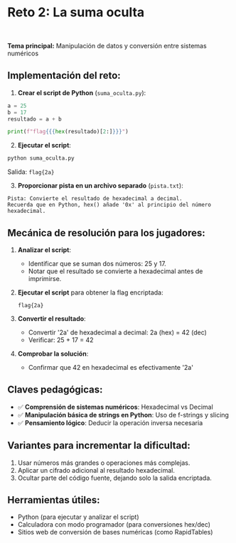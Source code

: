 # Reto 2: La suma oculta

<br>

**Tema principal:** Manipulación de datos y conversión entre sistemas numéricos

## Implementación del reto:

1. **Crear el script de Python** (`suma_oculta.py`):

```python
a = 25
b = 17
resultado = a + b

print(f"flag{{{hex(resultado)[2:]}}}")
```

2. **Ejecutar el script**:
```bash
python suma_oculta.py
```
Salida: `flag{2a}`

3. **Proporcionar pista en un archivo separado** (`pista.txt`):
```
Pista: Convierte el resultado de hexadecimal a decimal.
Recuerda que en Python, hex() añade '0x' al principio del número hexadecimal.
```

## Mecánica de resolución para los jugadores:

1. **Analizar el script**:
   - Identificar que se suman dos números: 25 y 17.
   - Notar que el resultado se convierte a hexadecimal antes de imprimirse.

2. **Ejecutar el script** para obtener la flag encriptada:
   ```
   flag{2a}
   ```

3. **Convertir el resultado**:
   - Convertir '2a' de hexadecimal a decimal: 2a (hex) = 42 (dec)
   - Verificar: 25 + 17 = 42

4. **Comprobar la solución**:
   - Confirmar que 42 en hexadecimal es efectivamente '2a'

## Claves pedagógicas:

- ✅ **Comprensión de sistemas numéricos**: Hexadecimal vs Decimal
- ✅ **Manipulación básica de strings en Python**: Uso de f-strings y slicing
- ✅ **Pensamiento lógico**: Deducir la operación inversa necesaria

## Variantes para incrementar la dificultad:

1. Usar números más grandes o operaciones más complejas.
2. Aplicar un cifrado adicional al resultado hexadecimal.
3. Ocultar parte del código fuente, dejando solo la salida encriptada.

## Herramientas útiles:

- Python (para ejecutar y analizar el script)
- Calculadora con modo programador (para conversiones hex/dec)
- Sitios web de conversión de bases numéricas (como RapidTables)
